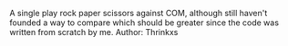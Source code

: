 A single play rock paper scissors against COM, although still haven't founded a way to compare which should be greater since the code was written from scratch by me.
Author: Thrinkxs